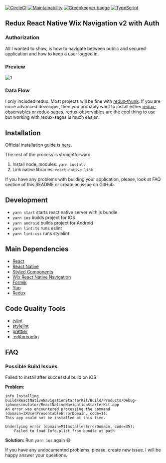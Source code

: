 [![CircleCI](https://circleci.com/gh/developer239/redux-react-native-wix-navigation-v2-with-auth.svg?style=svg)](https://circleci.com/gh/developer239/redux-react-native-wix-navigation-v2-with-auth)
[![Maintainability](https://api.codeclimate.com/v1/badges/1300f5103979d206a12b/maintainability)](https://codeclimate.com/github/developer239/redux-react-native-wix-navigation-v2-with-auth/maintainability)
[![Greenkeeper badge](https://badges.greenkeeper.io/developer239/redux-react-native-wix-navigation-v2-with-auth.svg)](https://greenkeeper.io/)
[![TypeScript](https://badges.frapsoft.com/typescript/version/typescript-next.svg?v=101)](https://www.typescriptlang.org/)

## Redux React Native Wix Navigation v2 with Auth

### Authorization

All I wanted to show, is how to navigate between public and secured application and how to keep a user logged in.

### Preview

![1](https://github.com/developer239/redux-react-native-wix-navigation-v2-with-auth/blob/master/preview.gif?raw=true)

### Data Flow

I only included redux. Most projects will be fine with [redux-thunk](https://github.com/gaearon/redux-thunk). If you are more advanced developer, then you probably want to install either [redux-observables](https://github.com/redux-observable/redux-observable) or [redux-sagas](https://github.com/redux-saga/redux-saga). redux-observables are the cool thing to use but working with redux-sagas is much easier.

## Installation

Official installation guide is [here](https://facebook.github.io/react-native/docs/getting-started.html).

The rest of the process is straightforward.

1.  Install node_modules: `yarn install`
2.  Link native libraries: `react-native link`

If you have any problems with building your application, please, look at FAQ section of this README or create an issue on GitHub.

## Development

- `yarn start` starts react native server with js bundle
- `yarn ios` builds project for IOS
- `yarn android` builds project for Android
- `yarn lint:ts` runs eslint
- `yarn lint:css` runs stylelint

## Main Dependencies

- [React](https://github.com/facebook/react)
- [React Native](https://github.com/facebook/react-native)
- [Styled Components](https://github.com/styled-components/styled-components)
- [Wix React Native Navigation](https://github.com/wix/react-native-navigation)
- [Formik](https://github.com/jaredpalmer/formik)
- [Yup](https://github.com/jquense/yup)
- [Redux](http://redux.js.org)

## Code Quality Tools

- [tslint](https://palantir.github.io/tslint)
- [stylelint](https://github.com/stylelint/stylelint)
- [prettier](https://github.com/prettier/prettier)
- [.editorconfig](http://editorconfig.org/)

## FAQ

### Possible Build Issues

Failed to install after successful build on iOS.


**Problem:**
```
info Installing build/ReactNativeNavigationStarterKit/Build/Products/Debug-iphonesimulator/ReactNativeNavigationStarterKit.app
An error was encountered processing the command (domain=IXUserPresentableErrorDomain, code=1):
This app could not be installed at this time.
```

```
Underlying error (domain=MIInstallerErrorDomain, code=35):
    Failed to load Info.plist from bundle at path
```

**Solution:**
Run `yarn ios` again 😅

If you have any undocumented problems, please, create new issue. I will be happy answer your questions.
